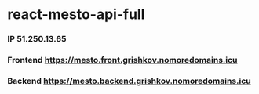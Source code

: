 # react-mesto-api-full

### IP 51.250.13.65
### Frontend https://mesto.front.grishkov.nomoredomains.icu
### Backend https://mesto.backend.grishkov.nomoredomains.icu
